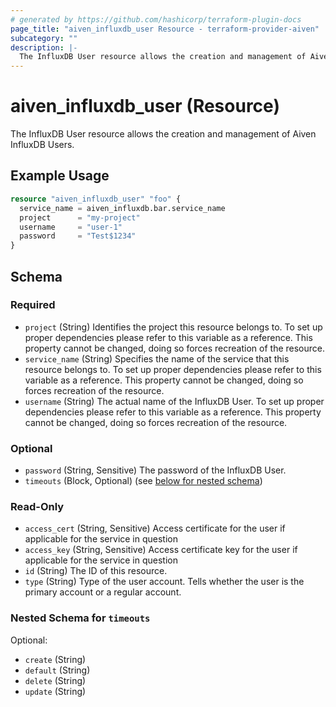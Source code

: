 ```yaml
---
# generated by https://github.com/hashicorp/terraform-plugin-docs
page_title: "aiven_influxdb_user Resource - terraform-provider-aiven"
subcategory: ""
description: |-
  The InfluxDB User resource allows the creation and management of Aiven InfluxDB Users.
---
```


# aiven_influxdb_user (Resource)

The InfluxDB User resource allows the creation and management of Aiven InfluxDB Users.

## Example Usage

```terraform
resource "aiven_influxdb_user" "foo" {
  service_name = aiven_influxdb.bar.service_name
  project      = "my-project"
  username     = "user-1"
  password     = "Test$1234"
}
```

<!-- schema generated by tfplugindocs -->
## Schema

### Required

- `project` (String) Identifies the project this resource belongs to. To set up proper dependencies please refer to this variable as a reference. This property cannot be changed, doing so forces recreation of the resource.
- `service_name` (String) Specifies the name of the service that this resource belongs to. To set up proper dependencies please refer to this variable as a reference. This property cannot be changed, doing so forces recreation of the resource.
- `username` (String) The actual name of the InfluxDB User. To set up proper dependencies please refer to this variable as a reference. This property cannot be changed, doing so forces recreation of the resource.

### Optional

- `password` (String, Sensitive) The password of the InfluxDB User.
- `timeouts` (Block, Optional) (see [below for nested schema](#nestedblock--timeouts))

### Read-Only

- `access_cert` (String, Sensitive) Access certificate for the user if applicable for the service in question
- `access_key` (String, Sensitive) Access certificate key for the user if applicable for the service in question
- `id` (String) The ID of this resource.
- `type` (String) Type of the user account. Tells whether the user is the primary account or a regular account.

<a id="nestedblock--timeouts"></a>
### Nested Schema for `timeouts`

Optional:

- `create` (String)
- `default` (String)
- `delete` (String)
- `update` (String)


